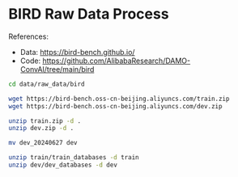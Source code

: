 # BIRD Raw Data Process

References:
* Data: https://bird-bench.github.io/
* Code: https://github.com/AlibabaResearch/DAMO-ConvAI/tree/main/bird


```bash
cd data/raw_data/bird

wget https://bird-bench.oss-cn-beijing.aliyuncs.com/train.zip
wget https://bird-bench.oss-cn-beijing.aliyuncs.com/dev.zip

unzip train.zip -d .
unzip dev.zip -d .

mv dev_20240627 dev

unzip train/train_databases -d train
unzip dev/dev_databases -d dev
```